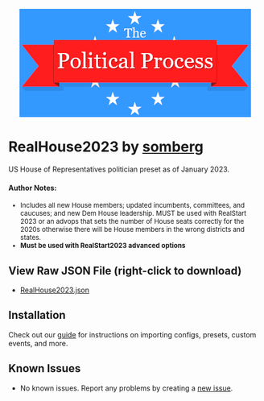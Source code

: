 <p align="center">
  <img src="../../assets/tpp.webp" alt="The Political Process Game banner" />
</p>

# RealHouse2023 by [somberg](https://discordapp.com./users/315881020606119938)
US House of Representatives politician preset as of January 2023.


#### Author Notes:
<ul>
  <li style="font-size: small;">
    Includes all new House members; updated incumbents, committees, and caucuses; and new Dem House leadership. MUST be used with RealStart 2023 or an advops that sets the number of House seats correctly for the 2020s otherwise there will be House members in the wrong districts and states.
  </li>
  <li style="font-size: small;">
    <strong>Must be used with RealStart2023 advanced options</strong>
  </li>
</ul>
</p>

## View Raw JSON File (right-click to download)

- [RealHouse2023.json](https://raw.githubusercontent.com/notchrisbutler/tpp-mods/main/presets/RealHouse2023/RealHouse2023.json)

## Installation

Check out our [guide](../.././README.md#installation) for instructions on importing configs, presets, custom events, and more.

## Known Issues

- No known issues. Report any problems by creating a [new issue](https://github.com/notchrisbutler/tpp-mods/issues/new).
